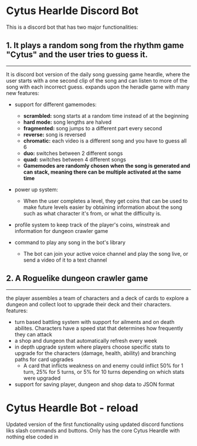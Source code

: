 # Cytus Hearlde Discord Bot

This is a discord bot that has two major functionalities:

## 1. It plays a random song from the rhythm game "Cytus" and the user tries to guess it. 
---
 It is discord bot version of the daily song guessing game heardle, where the user starts with a one second clip of the song and can listen to more of the song with each incorrect guess.
 expands upon the heradle game with many new features:

 - support for different gamemodes:
   - **scrambled:** song starts at a random time instead of at the beginning
   - **hard mode:** song lengths are halved
   - **fragmented:** song jumps to a different part every second
   - **reverse:** song is reversed
   - **chromatic:** each video is a different song and you have to guess all 6
   - **duo:** switches between 2 different songs
   - **quad:** switches between 4 different songs
   - **Gamemodes are randomly chosen when the song is generated and can stack, meaning there can be multiple activated at the same time**
- power up system:
   - When the user completes a level, they get coins that can be used to make future levels easier by obtaining information about the song
   such as what character it's from, or what the difficulty is.

- profile system to keep track of the player's coins, winstreak and information for dungeon crawler game
- command to play any song in the bot's library
   - The bot can join your active voice channel and play the song live, or send a video of it to a text channel
 
## 2. A Roguelike dungeon crawler game
---

 the player assembles a team of characters and a deck of cards to explore a dungeon and collect loot to upgrade their deck and their characters.
 features:
   - turn based battling system with support for ailments and on death abilites. Characters have a speed stat that determines how frequently they can attack
   - a shop and dungeon that automatically refresh every week
   - in depth upgrade system where players choose specific stats to upgrade for the characters (damage, health, ability) and branching paths for card upgrades
      - A card that inflicts weakness on and enemy could inflict 50% for 1 turn, 25% for 5 turns, or 5% for 10 turns depending on which stats were upgraded
   - support for saving player, dungeon and shop data to JSON format

# Cytus Heardle Bot - reload

Updated version of the first functionality using updated discord functions liks slash commands and buttons. Only has the core Cytus Heardle with nothing else coded in

